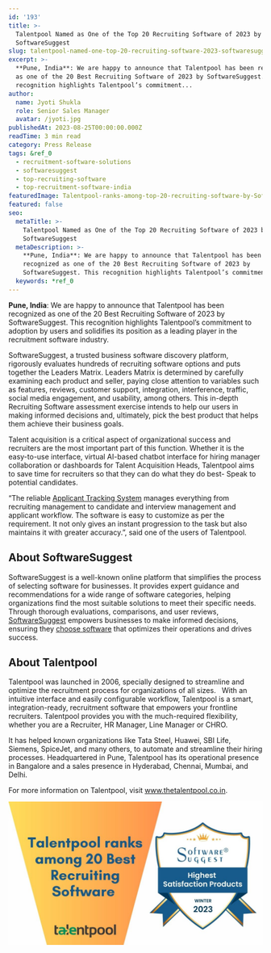 ```yaml
---
id: '193'
title: >-
  Talentpool Named as One of the Top 20 Recruiting Software of 2023 by
  SoftwareSuggest
slug: talentpool-named-one-top-20-recruiting-software-2023-softwaresuggest
excerpt: >-
  **Pune, India**: We are happy to announce that Talentpool has been recognized
  as one of the 20 Best Recruiting Software of 2023 by SoftwareSuggest. This
  recognition highlights Talentpool’s commitment...
author:
  name: Jyoti Shukla
  role: Senior Sales Manager
  avatar: /jyoti.jpg
publishedAt: 2023-08-25T00:00:00.000Z
readTime: 3 min read
category: Press Release
tags: &ref_0
  - recruitment-software-solutions
  - softwaresuggest
  - top-recruiting-software
  - top-recruitment-software-india
featuredImage: Talentpool-ranks-among-top-20-recruiting-software-by-SoftwareSuggest.-1-1.jpg
featured: false
seo:
  metaTitle: >-
    Talentpool Named as One of the Top 20 Recruiting Software of 2023 by
    SoftwareSuggest
  metaDescription: >-
    **Pune, India**: We are happy to announce that Talentpool has been
    recognized as one of the 20 Best Recruiting Software of 2023 by
    SoftwareSuggest. This recognition highlights Talentpool’s commitment...
  keywords: *ref_0
---
```


**Pune, India**: We are happy to announce that Talentpool has been recognized as one of the 20 Best Recruiting Software of 2023 by SoftwareSuggest. This recognition highlights Talentpool’s commitment to adoption by users and solidifies its position as a leading player in the recruitment software industry.

SoftwareSuggest, a trusted business software discovery platform, rigorously evaluates hundreds of recruiting software options and puts together the Leaders Matrix. Leaders Matrix is determined by carefully examining each product and seller, paying close attention to variables such as features, reviews, customer support, integration, interference, traffic, social media engagement, and usability, among others. This in-depth Recruiting Software assessment exercise intends to help our users in making informed decisions and, ultimately, pick the best product that helps them achieve their business goals.

Talent acquisition is a critical aspect of organizational success and recruiters are the most important part of this function. Whether it is the easy-to-use interface, virtual AI-based chatbot interface for hiring manager collaboration or dashboards for Talent Acquisition Heads, Talentpool aims to save time for recruiters so that they can do what they do best- Speak to potential candidates.

“The reliable [Applicant Tracking System](https://www.thetalentpool.ai) manages everything from recruiting management to candidate and interview management and applicant workflow. The software is easy to customize as per the requirement. It not only gives an instant progression to the task but also maintains it with greater accuracy.”, said one of the users of Talentpool.

## **About SoftwareSuggest**

SoftwareSuggest is a well-known online platform that simplifies the process of selecting software for businesses. It provides expert guidance and recommendations for a wide range of software categories, helping organizations find the most suitable solutions to meet their specific needs. Through thorough evaluations, comparisons, and user reviews, [SoftwareSuggest](https://www.softwaresuggest.com/talentpool-recruitment-sw) empowers businesses to make informed decisions, ensuring they [choose software](https://www.thetalentpool.ai/blogs/recruiting-software/) that optimizes their operations and drives success.

## **About Talentpool**

Talentpool was launched in 2006, specially designed to streamline and optimize the recruitment process for organizations of all sizes.   With an intuitive interface and easily configurable workflow, Talentpool is a smart, integration-ready, recruitment software that empowers your frontline recruiters. Talentpool provides you with the much-required flexibility, whether you are a Recruiter, HR Manager, Line Manager or CHRO.

It has helped known organizations like Tata Steel, Huawei, SBI Life, Siemens, SpiceJet, and many others, to automate and streamline their hiring processes. Headquartered in Pune, Talentpool has its operational presence in Bangalore and a sales presence in Hyderabad, Chennai, Mumbai, and Delhi.

For more information on Talentpool, visit www.thetalentpool.co.in.

![top-recruiting-software](images/Talentpool-ranks-among-top-20-recruiting-software-by-SoftwareSuggest.-1-1-1024x576.jpg)
